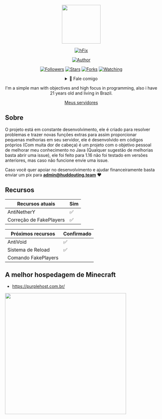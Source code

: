 <p align="center">
<img src="https://avatars.githubusercontent.com/u/66142507?v=4" width="128" height="128"/>
</p>
<p align="center">
<a href="#"><img title="hFix" src="https://img.shields.io/badge/hFix-green?colorA=%23ff0000&colorB=%23017e40&style=for-the-badge"></a>
</p>
<p align="center">
<a href="https://github.com/TheMartinfer22"><img title="Author" src="https://img.shields.io/badge/AUTHOR-TheMartinfer22-orange.svg?style=for-the-badge&logo=github"></a>
</p>
<p align="center">
<a href="https://github.com/TheMartinfer22/followers"><img title="Followers" src="https://img.shields.io/github/followers/TheMartinfer22?color=blue&style=flat-square"></a>
<a href="https://github.com/TheMartinfer22/hFix/stargazers/"><img title="Stars" src="https://img.shields.io/github/stars/TheMartinfer22/hFix?color=red&style=flat-square"></a>
<a href="https://github.com/TheMartinfer22/hFix/network/members"><img title="Forks" src="https://img.shields.io/github/forks/TheMartinfer22/hFix?color=red&style=flat-square"></a>
<a href="https://github.com/TheMartinfer22/hFix/watchers"><img title="Watching" src="https://img.shields.io/github/watchers/TheMartinfer22/hFix?label=Watchers&color=blue&style=flat-square"></a>
</p>
<div align="center">
<details>
 
 
 <summary>🥟 Fale comigo</summary>
 
 **Discord**: Ｍａｒｔｉｎｆｅｒ２２ フラ#2169
 
 **E-mail**: admin@huddouting.team
 
 
</details>

I'm a simple man with objectives and high focus in programming, also i have 21 years old and living in Brazil.

<p align="center"><a href="https://discord.gg/FPQVqZZ" target="_blank">Meus servidores</a></p>
</div>

## Sobre

O projeto está em constante desenvolvimento, ele é criado para resolver problemas e trazer novas funções extras para assim proporcionar pequenas melhorias em seu servidor, ele é desenvolvido em códigos próprios (Com muita dor de cabeça) é um projeto com o objetivo pessoal de melhorar meu conhecimento no Java (Qualquer sugestão de melhorias basta abrir uma issue), ele foi feito para 1.16 não foi testado em versões anteriores, mas caso não funcione envie uma issue.

Caso você quer apoiar no desenvolvimento e ajudar financeiramente basta enviar um pix para **admin@huddouting.team** :heart:

## Recursos


| Recursos atuais |Sim|
| ------------- | ------------- |
| AntiNetherY |✅|
| Correção de FakePlayers |✅|

<p></p>

| Próximos recursos |Confirmado|
| ------------- | ------------- |
| AntiVoid |✅|
| Sistema de Reload |✅|
| Comando FakePlayers ||

<p></p>

## A melhor hospedagem de Minecraft 
* https://purplehost.com.br/
<p align="left">
<img src="https://i.imgur.com/ioaE6Kz.png" width="400" height="400"/>
</p>

